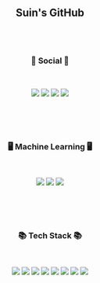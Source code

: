 
<h2 align="center">Suin's GitHub</h2>
<br>

<br>
<h3 align="center"><b>💌 Social 💌 </b></h3>
</br>
<p align="center">
<a href="mailto:suinkang.developer@gmail.com"><img src="https://img.shields.io/badge/Gmail-D14836?style=for-the-badge&logo=gmail&logoColor=white&link=mailto:suinkang.developer@gmail.com"/></a>
<a href="https://www.instagram.com/sruoinna_"><img src="https://img.shields.io/badge/Instagram-%23E4405F.svg?style=for-the-badge&logo=Instagram&logoColor=white&link=https://www.instagram.com/sruoinna_"/></a>
<a href="https://challenge-change.tistory.com/"><img src="http://img.shields.io/badge/-Tech%20blog-black?style=for-the-badge&logo=github&link=https://challenge-change.tistory.com/"></a>
<a href="https://www.linkedin.com/in/suin-kang-b72b63203/"><img src="https://img.shields.io/badge/-LinkedIn-blue?style=for-the-badge&logo=Linkedin&logoColor=white&link=https://www.linkedin.com/in/suinkang/"></a>
  
 </p>
 
<br>
<br>
<br>
<h3 align="center"><b>🖥️ Machine Learning 🖥️</b></h3>
</br>
<p align="center">
<img src="https://img.shields.io/badge/numpy-%23013243.svg?style=for-the-badge&logo=numpy&logoColor=white">
<img src="https://img.shields.io/badge/pandas-%23150458.svg?style=for-the-badge&logo=pandas&logoColor=white">
<img src="https://img.shields.io/badge/scikit--learn-%23F7931E.svg?style=for-the-badge&logo=scikit-learn&logoColor=white">

  
 
</p>
</br>

<br>
<br>
<h3 align="center"><b>📚 Tech Stack 📚</b></h3>
</br>
<p align="center">
<img src="https://img.shields.io/badge/python-3776AB?style=for-the-badge&logo=python&logoColor=white">
<img src="https://img.shields.io/badge/mysql-4479A1?style=for-the-badge&logo=mysql&logoColor=white">
<img src="https://img.shields.io/badge/java-007396?style=for-the-badge&logo=java&logoColor=white">
<img src="https://img.shields.io/badge/html5-E34F26?style=for-the-badge&logo=html5&logoColor=white">
<img src="https://img.shields.io/badge/css-1572B6?style=for-the-badge&logo=css3&logoColor=white">
<img src="https://img.shields.io/badge/bootstrap-7952B3?style=for-the-badge&logo=bootstrap&logoColor=white">
<img src="https://img.shields.io/badge/javascript-F7DF1E?style=for-the-badge&logo=javascript&logoColor=black">
<img src="https://img.shields.io/badge/github-181717?style=for-the-badge&logo=github&logoColor=white">
</p>



<br>
<br>
<br>

